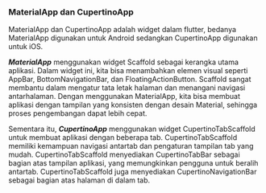 ### MaterialApp dan CupertinoApp ####
MaterialApp dan CupertinoApp adalah widget dalam flutter, bedanya MaterialApp digunakan untuk Android sedangkan CupertinoApp digunakan untuk iOS.

***MaterialApp*** menggunakan widget Scaffold sebagai kerangka utama aplikasi. Dalam widget ini, kita bisa menambahkan elemen visual seperti AppBar, BottomNavigationBar, dan FloatingActionButton. Scaffold sangat membantu dalam mengatur tata letak halaman dan menangani navigasi antarhalaman. Dengan menggunakan MaterialApp, kita bisa membuat aplikasi dengan tampilan yang konsisten dengan desain Material, sehingga proses pengembangan dapat lebih cepat.

Sementara itu, ***CupertinoApp*** menggunakan widget CupertinoTabScaffold untuk membuat aplikasi dengan beberapa tab. CupertinoTabScaffold memiliki kemampuan navigasi antartab dan pengaturan tampilan tab yang mudah. CupertinoTabScaffold menyediakan CupertinoTabBar sebagai bagian atas tampilan aplikasi, yang memungkinkan pengguna untuk beralih antartab. CupertinoTabScaffold juga menyediakan CupertinoNavigationBar sebagai bagian atas halaman di dalam tab.